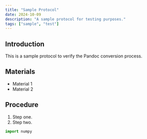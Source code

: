 ```yaml
---
title: "Sample Protocol"
date: 2024-10-09
description: "A sample protocol for testing purposes."
tags: ["sample", "test"]
---
```


## Introduction

This is a sample protocol to verify the Pandoc conversion process.

## Materials

- Material 1
- Material 2

## Procedure

1. Step one.
2. Step two.

```python
import numpy
```
